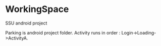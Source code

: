 # WorkingSpace
SSU android project

Parking is android project folder.
Activity runs in order : Login->Loading->ActivityA.
